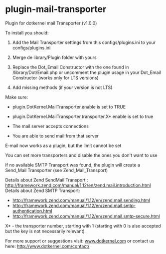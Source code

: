 # plugin-mail-transporter
Plugin for dotkernel mail Transporter (v1.0.0)

To install you should:
1. Add the Mail Transporter settings from this configs/plugins.ini to your configs/plugins.ini
 
2. Merge de library/Plugin folder with yours

3. Replace the Dot_Email Constructor with the one found in /library/Dot/Email.php or uncomment the plugin usage in your Dot_Email Constructor (works only for LTS versions)

4. Add missing methods (if your version is not LTS)



Make sure: 
 - plugin.DotKernel.MailTransporter.enable is set to TRUE
 - plugin.DotKernel.MailTransporter.transporter.X*.enable is set to true
 
 - The mail server accepts connections 
 - You are able to send mail from that server

 E-mail now works as a plugin, but the limit cannot be set
 
 You can set more transporters and disable the ones you don't want to use
 
 If no available SMTP Transport was found, the plugin will create a Send_Mail Transporter (see Zend_Mail_Transport)
 
 Details about Zend SendMail Transport : http://framework.zend.com/manual/1.12/en/zend.mail.introduction.html
 Details about Zend SMTP Transport: 
 * http://framework.zend.com/manual/1.12/en/zend.mail.sending.html
 * http://framework.zend.com/manual/1.12/en/zend.mail.smtp-authentication.html
 * http://framework.zend.com/manual/1.12/en/zend.mail.smtp-secure.html

 X* - the transporter number, starting with 1 (starting with 0 is also accepted but the key is not necessarily relevant)
 
 For more support or suggestions visit: www.dotkernel.com 
  or contact us here: http://www.dotkernel.com/contact/